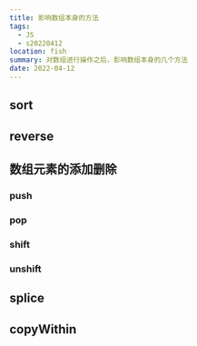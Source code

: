 ```yaml
---
title: 影响数组本身的方法
tags:
  - JS
  - s20220412
location: fish
summary: 对数组进行操作之后，影响数组本身的几个方法
date: 2022-04-12
---
```


## sort

## reverse

## 数组元素的添加删除

### push

### pop

### shift

### unshift

## splice

## copyWithin
